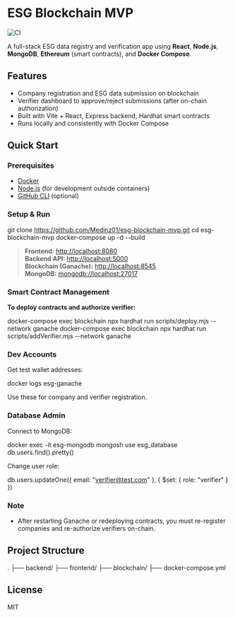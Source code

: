 # ESG Blockchain MVP

![CI](https://github.com/your-username/esg-blockchain-mvp/actions/workflows/ci.yml/badge.svg)


A full-stack ESG data registry and verification app using **React**, **Node.js**, **MongoDB**, **Ethereum** (smart contracts), and **Docker Compose**.

## Features

- Company registration and ESG data submission on blockchain
- Verifier dashboard to approve/reject submissions (after on-chain authorization)
- Built with Vite + React, Express backend, Hardhat smart contracts
- Runs locally and consistently with Docker Compose

## Quick Start

### Prerequisites

- [Docker](https://www.docker.com/)
- [Node.js](https://nodejs.org/) (for development outside containers)
- [GitHub CLI](https://cli.github.com/) (optional)

### Setup & Run

git clone https://github.com/Medinz01/esg-blockchain-mvp.git
cd esg-blockchain-mvp
docker-compose up -d --build


> **Frontend:** [http://localhost:8080](http://localhost:8080)  
> **Backend API:** [http://localhost:5000](http://localhost:5000)  
> **Blockchain (Ganache):** [http://localhost:8545](http://localhost:8545)  
> **MongoDB:** [mongodb://localhost:27017](mongodb://localhost:27017)

### Smart Contract Management

**To deploy contracts and authorize verifier:**

docker-compose exec blockchain npx hardhat run scripts/deploy.mjs --network ganache
docker-compose exec blockchain npx hardhat run scripts/addVerifier.mjs --network ganache


### Dev Accounts

Get test wallet addresses:

docker logs esg-ganache

Use these for company and verifier registration.

### Database Admin

Connect to MongoDB:

docker exec -it esg-mongodb mongosh
use esg_database
db.users.find().pretty()


Change user role:

db.users.updateOne({ email: "verifier@test.com" }, { $set: { role: "verifier" } })


### Note

- After restarting Ganache or redeploying contracts, you must re-register companies and re-authorize verifiers on-chain.

## Project Structure

.
├── backend/
├── frontend/
├── blockchain/
├── docker-compose.yml


## License

MIT
